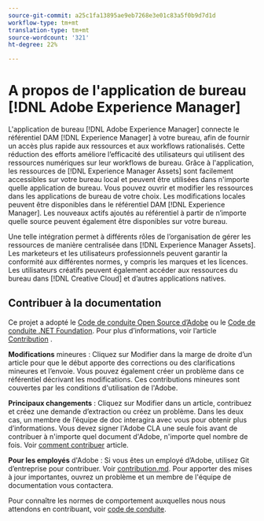 ```yaml
---
source-git-commit: a25c1fa13895ae9eb7268e3e01c83a5f0b9d7d1d
workflow-type: tm+mt
translation-type: tm+mt
source-wordcount: '321'
ht-degree: 22%

---
```

# A propos de l&#39;application de bureau [!DNL Adobe Experience Manager]

L&#39;application de bureau [!DNL Adobe Experience Manager] connecte le référentiel DAM [!DNL Experience Manager] à votre bureau, afin de fournir un accès plus rapide aux ressources et aux workflows rationalisés. Cette réduction des efforts améliore l’efficacité des utilisateurs qui utilisent des ressources numériques sur leur workflows de bureau. Grâce à l&#39;application, les ressources de [!DNL Experience Manager Assets] sont facilement accessibles sur votre bureau local et peuvent être utilisées dans n&#39;importe quelle application de bureau. Vous pouvez ouvrir et modifier les ressources dans les applications de bureau de votre choix. Les modifications locales peuvent être disponibles dans le référentiel DAM [!DNL Experience Manager]. Les nouveaux actifs ajoutés au référentiel à partir de n’importe quelle source peuvent également être disponibles sur votre bureau.

Une telle intégration permet à différents rôles de l’organisation de gérer les ressources de manière centralisée dans [!DNL Experience Manager Assets]. Les marketeurs et les utilisateurs professionnels peuvent garantir la conformité aux différentes normes, y compris les marques et les licences. Les utilisateurs créatifs peuvent également accéder aux ressources du bureau dans [!DNL Creative Cloud] et d’autres applications natives.

## Contribuer à la documentation

Ce projet a adopté le [Code de conduite Open Source d’Adobe](code-of-conduct.md) ou le [Code de conduite .NET Foundation](https://dotnetfoundation.org/code-of-conduct). Pour plus d’informations, voir l’article [Contribution](contributing.md) .

**Modifications** mineures : Cliquez sur Modifier dans la marge de droite d’un article pour que le début apporte des corrections ou des clarifications mineures et l’envoie. Vous pouvez également créer un problème dans ce référentiel décrivant les modifications. Ces contributions mineures sont couvertes par les conditions d&#39;utilisation de l&#39;Adobe.

**Principaux changements** : Cliquez sur Modifier dans un article, contribuez et créez une demande d’extraction ou créez un problème. Dans les deux cas, un membre de l’équipe de doc interagira avec vous pour obtenir plus d’informations. Vous devez signer l&#39;Adobe CLA une seule fois avant de contribuer à n&#39;importe quel document d&#39;Adobe, n&#39;importe quel nombre de fois. Voir [comment contribuer](contributing.md) article.

**Pour les employés** d&#39;Adobe : Si vous êtes un employé d’Adobe, utilisez Git d’entreprise pour contribuer. Voir [contribution.md](contributing.md). Pour apporter des mises à jour importantes, ouvrez un problème et un membre de l&#39;équipe de documentation vous contactera.

Pour connaître les normes de comportement auxquelles nous nous attendons en contribuant, voir [code de conduite](code-of-conduct.md).
